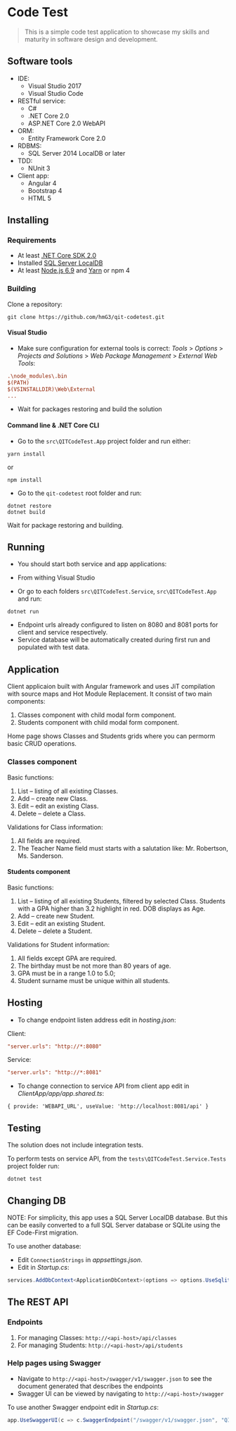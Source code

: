 # Code Test

> This is a simple code test application to showcase my skills and maturity in software design and development.

## Software tools

- IDE:
  - Visual Studio 2017
  - Visual Studio Code
- RESTful service:
  - C#
  - .NET Core 2.0
  - ASP.NET Core 2.0 WebAPI
- ORM:
  - Entity Framework Core 2.0
- RDBMS:
  - SQL Server 2014 LocalDB or later
- TDD:
  - NUnit 3
- Client app:
  - Angular 4
  - Bootstrap 4
  - HTML 5

## Installing

### Requirements

- At least [.NET Core SDK 2.0](https://www.microsoft.com/net/download/core)
- Installed [SQL Server LocalDB](https://www.microsoft.com/en-us/download/details.aspx?id=54284)
- At least [Node.js 6.9](https://nodejs.org/en/download/) and [Yarn](https://yarnpkg.com/en/docs/install) or npm 4

### Building

Clone a repository:

```Shell
git clone https://github.com/hmG3/qit-codetest.git
```

#### Visual Studio

- Make sure configuration for external tools is correct: _Tools_ > _Options_ > _Projects and Solutions_ > _Web Package Management_ > _External Web Tools_:

```ini
.\node_modules\.bin
$(PATH)
$(VSINSTALLDIR)\Web\External
...
```

- Wait for packages restoring and build the solution

#### Command line & .NET Core CLI

- Go to the `src\QITCodeTest.App` project folder and run either:

```Shell
yarn install
```

or

```Shell
npm install
```

- Go to the `qit-codetest` root folder and run:

```Shell
dotnet restore
dotnet build
```

Wait for package restoring and building.

## Running

- You should start both service and app applications:

- From withing Visual Studio
- Or go to each folders `src\QITCodeTest.Service`, `src\QITCodeTest.App` and run:

```Shell
dotnet run
```

- Endpoint urls already configured to listen on 8080 and 8081 ports for client and service respectively.
- Service database will be automatically created during first run and populated with test data.

## Application

Client applicaion built with Angular framework and uses JiT compilation with source maps and Hot Module Replacement. It consist of two main components:

1. Classes component with child modal form component.
1. Students component with child modal form component.

Home page shows Classes and Students grids where you can permorm basic CRUD operations.

### Classes component

Basic functions:

1. List – listing of all existing Classes.
1. Add – create new Class.
1. Edit – edit an existing Class.
1. Delete – delete a Class.

Validations for Class information:

1. All fields are required.
1. The Teacher Name field must starts with a salutation like: Mr. Robertson, Ms. Sanderson.

#### Students component

Basic functions:

1. List – listing of all existing Students, filtered by selected Class. Students with a GPA higher than 3.2 highlight in red. DOB displays as Age.
1. Add – create new Student.
1. Edit – edit an existing Student.
1. Delete – delete a Student.

Validations for Student information:

1. All fields except GPA are required.
1. The birthday must be not more than 80 years of age.
1. GPA must be in a range 1.0 to 5.0;
1. Student surname must be unique within all students.

## Hosting

- To change endpoint listen address edit in _hosting.json_:

Client:

```ini
"server.urls": "http://*:8080"
```

Service:

```ini
"server.urls": "http://*:8081"
```

- To change connection to service API from client app edit in _ClientApp/app/app.shared.ts_:

```TS
{ provide: 'WEBAPI_URL', useValue: 'http://localhost:8081/api' }
```

## Testing

The solution does not include integration tests.

To perform tests on service API, from the `tests\QITCodeTest.Service.Tests` project folder run:

```Shell
dotnet test
```

## Changing DB

NOTE: For simplicity, this app uses a SQL Server LocalDB database. But this can be easily converted to a full SQL Server database or SQLite using the EF Code-First migration.

To use another database:

- Edit `ConnectionStrings` in _appsettings.json_.
- Edit in _Startup.cs_:

```C#
services.AddDbContext<ApplicationDbContext>(options => options.UseSqlite(Configuration.GetConnectionString("DefaultConnection")));
```

## The REST API

### Endpoints

1. For managing Classes: `http://<api-host>/api/classes`
1. For managing Students: `http://<api-host>/api/students`

### Help pages using Swagger

- Navigate to `http://<api-host>/swagger/v1/swagger.json` to see the document generated that describes the endpoints
- Swagger UI can be viewed by navigating to `http://<api-host>/swagger`

To use another Swagger endpoint edit in _Startup.cs_:

```C#
app.UseSwaggerUI(c => c.SwaggerEndpoint("/swagger/v1/swagger.json", "QIT Code Test API v0.1"));
```
